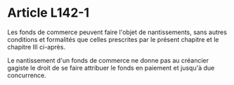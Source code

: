 # Article L142-1

Les fonds de commerce peuvent faire l'objet de nantissements, sans autres conditions et formalités que celles prescrites par le présent chapitre et le chapitre III ci-après.

Le nantissement d'un fonds de commerce ne donne pas au créancier gagiste le droit de se faire attribuer le fonds en paiement et jusqu'à due concurrence.

